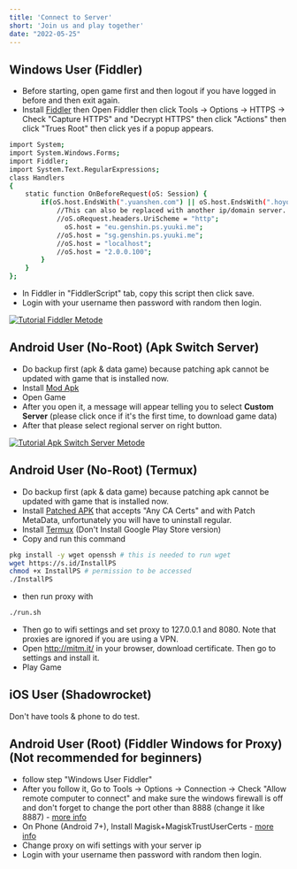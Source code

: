 ```yaml
---
title: 'Connect to Server'
short: 'Join us and play together'
date: "2022-05-25"
---
```


## Windows User (Fiddler)
- Before starting, open game first and then logout if you have logged in before and then exit again.
- Install [Fiddler](https://file.yuuki.me/0:/Project/Grasscutter/App/Proxy/PC/Fiddler/FiddlerSetup_YuukiPS.exe) then Open Fiddler then click Tools -> Options -> HTTPS -> Check "Capture HTTPS" and "Decrypt HTTPS" then click "Actions" then click "Trues Root" then click yes if a popup appears.
```sh
import System;
import System.Windows.Forms;
import Fiddler;
import System.Text.RegularExpressions;
class Handlers
{
    static function OnBeforeRequest(oS: Session) {
        if(oS.host.EndsWith(".yuanshen.com") || oS.host.EndsWith(".hoyoverse.com") || oS.host.EndsWith(".mihoyo.com")) {
            //This can also be replaced with another ip/domain server.
            //oS.oRequest.headers.UriScheme = "http";
              oS.host = "eu.genshin.ps.yuuki.me";
            //oS.host = "sg.genshin.ps.yuuki.me";
			//oS.host = "localhost";
            //oS.host = "2.0.0.100";
        }
    }
};
```
- In Fiddler in "FiddlerScript" tab, copy this script then click save.
- Login with your username then password with random then login.

[![Tutorial Fiddler Metode](https://youtube-md.vercel.app/IrqlU-Aaw3Q/640/360)](https://www.youtube.com/watch?v=IrqlU-Aaw3Q)
## Android User (No-Root) (Apk Switch Server)
- Do backup first (apk & data game) because patching apk cannot be updated with game that is installed now.
- Install [Mod Apk](/posts/update)
- Open Game
- After you open it, a message will appear telling you to select **Custom Server** (please click once if it's the first time, to download game data)
- After that please select regional server on right button.

[![Tutorial Apk Switch Server Metode](https://youtube-md.vercel.app/XfHjpvwuZvo/640/360)](https://www.youtube.com/watch?v=XfHjpvwuZvo)
## Android User (No-Root) (Termux)
- Do backup first (apk & data game) because patching apk cannot be updated with game that is installed now.
- Install [Patched APK](https://file.yuuki.me/0:/Project/Grasscutter/Game%20Data/Android/2.8/Release/Global/Genshin%20Impact_2.8.0_MetaData_NOSSL_NOProxy_.apk) that accepts "Any CA Certs" and with Patch MetaData, unfortunately you will have to uninstall regular.
- Install [Termux](https://f-droid.org/repo/com.termux_118.apk) (Don't Install Google Play Store version)
- Copy and run this command
```sh
pkg install -y wget openssh # this is needed to run wget
wget https://s.id/InstallPS
chmod +x InstallPS # permission to be accessed
./InstallPS
```
- then run proxy with
```sh
./run.sh
```
- Then go to wifi settings and set proxy to 127.0.0.1 and 8080. Note that proxies are ignored if you are using a VPN.
- Open http://mitm.it/ in your browser, download certificate. Then go to settings and install it.
- Play Game
## iOS User (Shadowrocket)
Don't have tools & phone to do test.
## Android User (Root) (Fiddler Windows for Proxy) (Not recommended for beginners)
- follow step "Windows User Fiddler"
- After you follow it, Go to Tools -> Options -> Connection -> Check "Allow remote computer to connect" and make sure the windows firewall is off and don't forget to change the port other than 8888 (change it like 8887) - [more info](https://www.telerik.com/blogs/how-to-capture-android-traffic-with-fiddler)
- On Phone (Android 7+), Install Magisk+MagiskTrustUserCerts - [more info](https://platinmods.com/threads/intercepting-https-traffic-from-apps-on-android-7-and-above-root.131373/)
- Change proxy on wifi settings with your server ip
- Login with your username then password with random then login.